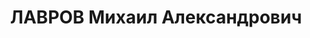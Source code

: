 ---
title: ЛАВРОВ Михаил Александрович
description: "Род. в 1899, Рыбинск, русский, обр.: высшее, б/п. Проживал: Москва,\
  \ Ленинградское ш., д. 20, кв. 133. Зам. начальника Управления центральной бухгалтерии\
  \ Госбанка СССР. \n  Арестован 25.08.1937. Обв. в участии в антисоветской террористической\
  \ организации. Приговор: ВК ВС СССР, 26.10.1937 – ВМН. Расстрелян 26.10.1937, г.Москва.\
  \ \n  Реабилитирован ВК ВС СССР 16.06.1956"
---